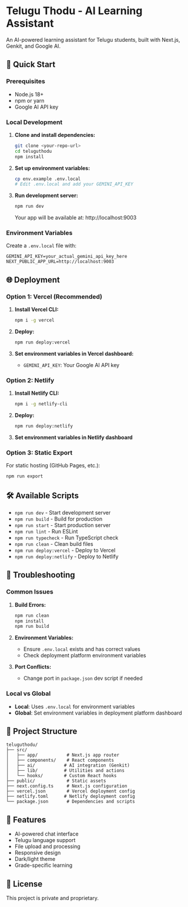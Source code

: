 # Telugu Thodu - AI Learning Assistant

An AI-powered learning assistant for Telugu students, built with Next.js, Genkit, and Google AI.

## 🚀 Quick Start

### Prerequisites
- Node.js 18+ 
- npm or yarn
- Google AI API key

### Local Development

1. **Clone and install dependencies:**
   ```bash
   git clone <your-repo-url>
   cd teluguthodu
   npm install
   ```

2. **Set up environment variables:**
   ```bash
   cp env.example .env.local
   # Edit .env.local and add your GEMINI_API_KEY
   ```

3. **Run development server:**
   ```bash
   npm run dev
   ```
   
   Your app will be available at: http://localhost:9003

### Environment Variables

Create a `.env.local` file with:
```env
GEMINI_API_KEY=your_actual_gemini_api_key_here
NEXT_PUBLIC_APP_URL=http://localhost:9003
```

## 🌐 Deployment

### Option 1: Vercel (Recommended)

1. **Install Vercel CLI:**
   ```bash
   npm i -g vercel
   ```

2. **Deploy:**
   ```bash
   npm run deploy:vercel
   ```

3. **Set environment variables in Vercel dashboard:**
   - `GEMINI_API_KEY`: Your Google AI API key

### Option 2: Netlify

1. **Install Netlify CLI:**
   ```bash
   npm i -g netlify-cli
   ```

2. **Deploy:**
   ```bash
   npm run deploy:netlify
   ```

3. **Set environment variables in Netlify dashboard**

### Option 3: Static Export

For static hosting (GitHub Pages, etc.):
```bash
npm run export
```

## 🛠️ Available Scripts

- `npm run dev` - Start development server
- `npm run build` - Build for production
- `npm run start` - Start production server
- `npm run lint` - Run ESLint
- `npm run typecheck` - Run TypeScript check
- `npm run clean` - Clean build files
- `npm run deploy:vercel` - Deploy to Vercel
- `npm run deploy:netlify` - Deploy to Netlify

## 🔧 Troubleshooting

### Common Issues

1. **Build Errors:**
   ```bash
   npm run clean
   npm install
   npm run build
   ```

2. **Environment Variables:**
   - Ensure `.env.local` exists and has correct values
   - Check deployment platform environment variables

3. **Port Conflicts:**
   - Change port in `package.json` dev script if needed

### Local vs Global

- **Local**: Uses `.env.local` for environment variables
- **Global**: Set environment variables in deployment platform dashboard

## 📁 Project Structure

```
teluguthodu/
├── src/
│   ├── app/           # Next.js app router
│   ├── components/    # React components
│   ├── ai/           # AI integration (Genkit)
│   ├── lib/          # Utilities and actions
│   └── hooks/        # Custom React hooks
├── public/            # Static assets
├── next.config.ts     # Next.js configuration
├── vercel.json        # Vercel deployment config
├── netlify.toml      # Netlify deployment config
└── package.json       # Dependencies and scripts
```

## 🚀 Features

- AI-powered chat interface
- Telugu language support
- File upload and processing
- Responsive design
- Dark/light theme
- Grade-specific learning

## 📝 License

This project is private and proprietary.
